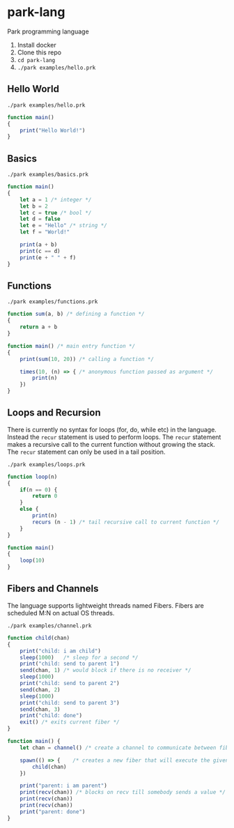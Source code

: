 # park-lang
Park programming language

1. Install docker
2. Clone this repo
3. ```cd park-lang```
4. ```./park examples/hello.prk```

## Hello World 
```./park examples/hello.prk```
```javascript
function main()
{
    print("Hello World!")
}
```

## Basics
```./park examples/basics.prk```
```javascript
function main()
{
    let a = 1 /* integer */
    let b = 2 
    let c = true /* bool */
    let d = false 
    let e = "Hello" /* string */
    let f = "World!"

    print(a + b)
    print(c == d)
    print(e + " " + f)
}
```

## Functions
```./park examples/functions.prk```
```javascript
function sum(a, b) /* defining a function */
{
    return a + b
}

function main() /* main entry function */
{
    print(sum(10, 20)) /* calling a function */

    times(10, (n) => { /* anonymous function passed as argument */
        print(n)
    })
}
```

## Loops and Recursion
There is currently no syntax for loops (for, do, while etc) in the language.
Instead the ```recur``` statement is used to perform loops. The ```recur``` statement
makes a recursive call to the current function without growing the stack.
The ```recur``` statement can only be used in a tail position.

```./park examples/loops.prk```
```javascript
function loop(n)
{
    if(n == 0) {
        return 0
    }
    else {
        print(n)
        recurs (n - 1) /* tail recursive call to current function */
    }
}

function main()
{
    loop(10) 
}
```

## Fibers and Channels
The language supports lightweight threads named Fibers. Fibers are scheduled 
M:N on actual OS threads.

```./park examples/channel.prk```
```javascript
function child(chan)
{
    print("child: i am child")
    sleep(1000)   /* sleep for a second */
    print("child: send to parent 1")
    send(chan, 1) /* would block if there is no receiver */
    sleep(1000)
    print("child: send to parent 2")
    send(chan, 2)
    sleep(1000)
    print("child: send to parent 3")
    send(chan, 3)
    print("child: done")
    exit() /* exits current fiber */
}

function main() {
    let chan = channel() /* create a channel to communicate between fibers */

    spawn(() => {    /* creates a new fiber that will execute the given function */
        child(chan)
    })

    print("parent: i am parent")
    print(recv(chan)) /* blocks on recv till somebody sends a value */
    print(recv(chan))
    print(recv(chan))
    print("parent: done")
}
```
